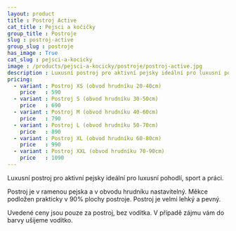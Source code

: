 ```yaml
---
layout: product
title : Postroj Active
cat_title : Pejsci a kočičky
group_title : Postroje
slug : postroj-active
group_slug : postroje
has_image : True
cat_slug : pejsci-a-kocicky
image : /products/pejsci-a-kocicky/postroje/postroj-active.jpg
description : Luxusní postroj pro aktivní pejsky ideální pro luxusní pohodlí, sport a práci.
pricing:
  - variant : Postroj XS (obvod hrudníku 20-40cm)
    price   : 590
  - variant : Postroj S (obvod hrudníku 30-50cm)
    price   : 690
  - variant : Postroj M (obvod hrudníku 40-60cm)
    price   : 790
  - variant : Postroj L (obvod hrudníku 50-70cm)
    price   : 890
  - variant : Postroj XL (obvod hrudníku 60-80cm)
    price   : 990
  - variant : Postroj XXL (obvod hrudníku 70-90cm)
    price   : 1090
---
```


Luxusní postroj pro aktivní pejsky ideální pro luxusní pohodlí, sport a práci.

Postroj je v ramenou pejska a v obvodu hrudníku nastavitelný. Měkce podložen prakticky v 90% plochy postroje. Postroj je velmi lehký a pevný.

Uvedené ceny jsou pouze za postroj, bez vodítka. V případě zájmu vám do barvy ušijeme vodítko.

